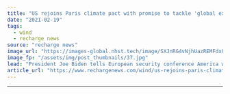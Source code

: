 ```yaml
---
title: "US rejoins Paris climate pact with promise to tackle 'global existential crisis'"
date: "2021-02-19"
tags: 
  - wind
  - recharge news
source: "recharge news"
image_url: "https://images-global.nhst.tech/image/SXJnRG4vNjhUazREMFdxUUsxdUV3SG41TERuK09FRHZyK29KRGV6aXc3dz0=/nhst/binary/2e08c3930baeb6a90b348d7958c53609"
image_fp: "/assets/img/post_thumbnails/37.jpg"
lead: "President Joe Biden tells European security conference America will lead renewed efforts to slow global heating, with new more ambitious targets to be revealed on Earth Day in April"
article_url: "https://www.rechargenews.com/wind/us-rejoins-paris-climate-pact-with-promise-to-tackle-global-existential-crisis/2-1-966755"
---
```


---
